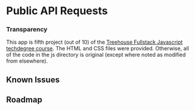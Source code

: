 # Public API Requests

### Transparency
This app is fifth project (out of 10) of the [Treehouse Fullstack Javascript techdegree course](https://teamtreehouse.com/tracks/full-stack-javascript). The HTML and CSS files were provided. Otherwise, all of the code in the js directory is original (except where noted as modified from elsewhere).

## Known Issues

## Roadmap